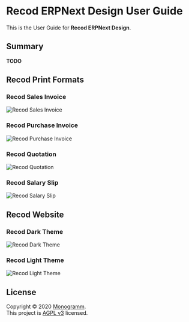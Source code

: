 # **Recod ERPNext Design** User Guide

This is the User Guide for **Recod ERPNext Design**.

## Summary

**TODO**

## Recod Print Formats

### Recod Sales Invoice
![Recod Sales Invoice](assets/recod_sales_invoice.png "Recod Sales Invoice")

### Recod Purchase Invoice
![Recod Purchase Invoice](assets/recod_purchase_invoice.png "Recod Purchase Invoice")

### Recod Quotation
![Recod Quotation](assets/recod_quotation.png "Recod Quotation")

### Recod Salary Slip
![Recod Salary Slip](assets/recod_salary_slip.png "Recod Salary Slip")

## Recod Website

### Recod Dark Theme
![Recod Dark Theme](assets/dark_theme.png "Recod Dark Theme")

### Recod Light Theme
![Recod Light Theme](assets/light_theme.png "Recod Light Theme")

## License

Copyright © 2020 [Monogramm](https://github.com/Monogramm).<br />
This project is [AGPL v3](https://opensource.org/licenses/AGPL-3.0) licensed.
